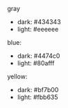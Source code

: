 gray

* dark:   #434343 
* light:  #eeeeee

blue:

* dark:   #4474c0
* light:  #80afff

yellow:

* dark:   #bf7b00
* light:  #fbb635 
